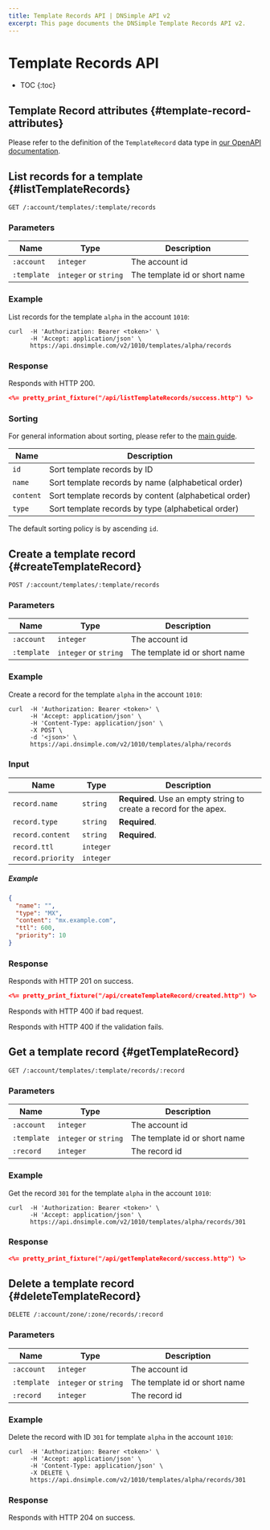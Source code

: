 ```yaml
---
title: Template Records API | DNSimple API v2
excerpt: This page documents the DNSimple Template Records API v2.
---
```


# Template Records API

* TOC
{:toc}


## Template Record attributes {#template-record-attributes}

Please refer to the definition of the `TemplateRecord` data type in [our OpenAPI documentation](/v2/openapi.yml).


## List records for a template {#listTemplateRecords}

    GET /:account/templates/:template/records

### Parameters

Name | Type | Description
-----|------|------------
`:account` | `integer` | The account id
`:template` | `integer` or `string` | The template id or short name

### Example

List records for the template `alpha` in the account `1010`:

    curl  -H 'Authorization: Bearer <token>' \
          -H 'Accept: application/json' \
          https://api.dnsimple.com/v2/1010/templates/alpha/records

### Response

Responds with HTTP 200.

~~~json
<%= pretty_print_fixture("/api/listTemplateRecords/success.http") %>
~~~

### Sorting

For general information about sorting, please refer to the [main guide](/v2/#sorting).

Name | Description
-----|------------
`id` | Sort template records by ID
`name` | Sort template records by name (alphabetical order)
`content` | Sort template records by content (alphabetical order)
`type` | Sort template records by type (alphabetical order)

The default sorting policy is by ascending `id`.


## Create a template record {#createTemplateRecord}

    POST /:account/templates/:template/records

### Parameters

Name | Type | Description
-----|------|------------
`:account` | `integer` | The account id
`:template` | `integer` or `string` | The template id or short name

### Example

Create a record for the template `alpha` in the account `1010`:

    curl  -H 'Authorization: Bearer <token>' \
          -H 'Accept: application/json' \
          -H 'Content-Type: application/json' \
          -X POST \
          -d '<json>' \
          https://api.dnsimple.com/v2/1010/templates/alpha/records

### Input

Name | Type | Description
-----|------|------------
`record.name` | `string` | **Required**. Use an empty string to create a record for the apex.
`record.type` | `string` | **Required**.
`record.content` | `string` | **Required**.
`record.ttl` | `integer` |
`record.priority` | `integer` |

##### Example

~~~json
{
  "name": "",
  "type": "MX",
  "content": "mx.example.com",
  "ttl": 600,
  "priority": 10
}
~~~

### Response

Responds with HTTP 201 on success.

~~~json
<%= pretty_print_fixture("/api/createTemplateRecord/created.http") %>
~~~

Responds with HTTP 400 if bad request.

Responds with HTTP 400 if the validation fails.


## Get a template record {#getTemplateRecord}

    GET /:account/templates/:template/records/:record

### Parameters

Name | Type | Description
-----|------|------------
`:account` | `integer` | The account id
`:template` | `integer` or `string` | The template id or short name
`:record` | `integer` | The record id

### Example

Get the record `301` for the template `alpha` in the account `1010`:

    curl  -H 'Authorization: Bearer <token>' \
          -H 'Accept: application/json' \
          https://api.dnsimple.com/v2/1010/templates/alpha/records/301

### Response

~~~json
<%= pretty_print_fixture("/api/getTemplateRecord/success.http") %>
~~~


## Delete a template record {#deleteTemplateRecord}

    DELETE /:account/zone/:zone/records/:record

### Parameters

Name | Type | Description
-----|------|------------
`:account` | `integer` | The account id
`:template` | `integer` or `string` | The template id or short name
`:record` | `integer` | The record id

### Example

Delete the record with ID `301` for template `alpha` in the account `1010`:

    curl  -H 'Authorization: Bearer <token>' \
          -H 'Accept: application/json' \
          -H 'Content-Type: application/json' \
          -X DELETE \
          https://api.dnsimple.com/v2/1010/templates/alpha/records/301

### Response

Responds with HTTP 204 on success.

